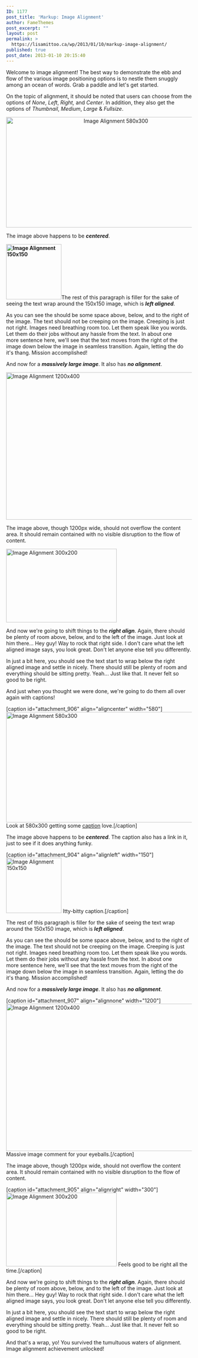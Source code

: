 ```yaml
---
ID: 1177
post_title: 'Markup: Image Alignment'
author: FameThemes
post_excerpt: ""
layout: post
permalink: >
  https://lisamittoo.ca/wp/2013/01/10/markup-image-alignment/
published: true
post_date: 2013-01-10 20:15:40
---
```

Welcome to image alignment! The best way to demonstrate the ebb and flow of the various image positioning options is to nestle them snuggly among an ocean of words. Grab a paddle and let's get started.

On the topic of alignment, it should be noted that users can choose from the options of <em>None</em>, <em>Left</em>, <em>Right, </em>and <em>Center</em>. In addition, they also get the options of <em>Thumbnail</em>, <em>Medium</em>, <em>Large</em> &amp; <em>Fullsize</em>.
<p style="text-align: center;"><img class="size-full wp-image-906 aligncenter" title="Image Alignment 580x300" src="https://demos.famethemes.com/onepress/wp-content/uploads/2013/03/image-alignment-580x300.jpg" alt="Image Alignment 580x300" width="580" height="300" /></p>
The image above happens to be <em><strong>centered</strong></em>.

<strong><img class="size-full wp-image-904 alignleft" title="Image Alignment 150x150" src="https://demos.famethemes.com/onepress/wp-content/uploads/2013/03/image-alignment-150x150.jpg" alt="Image Alignment 150x150" width="150" height="150" /></strong>The rest of this paragraph is filler for the sake of seeing the text wrap around the 150x150 image, which is <em><strong>left aligned</strong></em>.

As you can see the should be some space above, below, and to the right of the image. The text should not be creeping on the image. Creeping is just not right. Images need breathing room too. Let them speak like you words. Let them do their jobs without any hassle from the text. In about one more sentence here, we'll see that the text moves from the right of the image down below the image in seamless transition. Again, letting the do it's thang. Mission accomplished!

And now for a <em><strong>massively large image</strong></em>. It also has <em><strong>no alignment</strong></em>.

<img class="alignnone wp-image-907" title="Image Alignment 1200x400" src="https://demos.famethemes.com/onepress/wp-content/uploads/2013/03/image-alignment-1200x4002.jpg" alt="Image Alignment 1200x400" width="1200" height="400" />

The image above, though 1200px wide, should not overflow the content area. It should remain contained with no visible disruption to the flow of content.

<img class="size-full wp-image-905 alignright" title="Image Alignment 300x200" src="https://demos.famethemes.com/onepress/wp-content/uploads/2013/03/image-alignment-300x200.jpg" alt="Image Alignment 300x200" width="300" height="200" />

And now we're going to shift things to the <em><strong>right align</strong></em>. Again, there should be plenty of room above, below, and to the left of the image. Just look at him there... Hey guy! Way to rock that right side. I don't care what the left aligned image says, you look great. Don't let anyone else tell you differently.

In just a bit here, you should see the text start to wrap below the right aligned image and settle in nicely. There should still be plenty of room and everything should be sitting pretty. Yeah... Just like that. It never felt so good to be right.

And just when you thought we were done, we're going to do them all over again with captions!

[caption id="attachment_906" align="aligncenter" width="580"]<img class="size-full wp-image-906 " title="Image Alignment 580x300" src="https://demos.famethemes.com/onepress/wp-content/uploads/2013/03/image-alignment-580x300.jpg" alt="Image Alignment 580x300" width="580" height="300" /> Look at 580x300 getting some <a title="Image Settings" href="https://en.support.wordpress.com/images/image-settings/">caption</a> love.[/caption]

The image above happens to be <em><strong>centered</strong></em>. The caption also has a link in it, just to see if it does anything funky.

[caption id="attachment_904" align="alignleft" width="150"]<img class="size-full wp-image-904 " title="Image Alignment 150x150" src="https://demos.famethemes.com/onepress/wp-content/uploads/2013/03/image-alignment-150x150.jpg" alt="Image Alignment 150x150" width="150" height="150" /> Itty-bitty caption.[/caption]

The rest of this paragraph is filler for the sake of seeing the text wrap around the 150x150 image, which is <em><strong>left aligned</strong></em>.

As you can see the should be some space above, below, and to the right of the image. The text should not be creeping on the image. Creeping is just not right. Images need breathing room too. Let them speak like you words. Let them do their jobs without any hassle from the text. In about one more sentence here, we'll see that the text moves from the right of the image down below the image in seamless transition. Again, letting the do it's thang. Mission accomplished!

And now for a <em><strong>massively large image</strong></em>. It also has <em><strong>no alignment</strong></em>.

[caption id="attachment_907" align="alignnone" width="1200"]<img class=" wp-image-907" title="Image Alignment 1200x400" src="https://demos.famethemes.com/onepress/wp-content/uploads/2013/03/image-alignment-1200x4002.jpg" alt="Image Alignment 1200x400" width="1200" height="400" /> Massive image comment for your eyeballs.[/caption]

The image above, though 1200px wide, should not overflow the content area. It should remain contained with no visible disruption to the flow of content.

[caption id="attachment_905" align="alignright" width="300"]<img class="size-full wp-image-905 " title="Image Alignment 300x200" src="https://demos.famethemes.com/onepress/wp-content/uploads/2013/03/image-alignment-300x200.jpg" alt="Image Alignment 300x200" width="300" height="200" /> Feels good to be right all the time.[/caption]

And now we're going to shift things to the <em><strong>right align</strong></em>. Again, there should be plenty of room above, below, and to the left of the image. Just look at him there... Hey guy! Way to rock that right side. I don't care what the left aligned image says, you look great. Don't let anyone else tell you differently.

In just a bit here, you should see the text start to wrap below the right aligned image and settle in nicely. There should still be plenty of room and everything should be sitting pretty. Yeah... Just like that. It never felt so good to be right.

And that's a wrap, yo! You survived the tumultuous waters of alignment. Image alignment achievement unlocked!